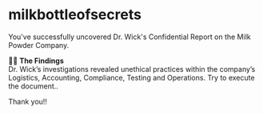 # milkbottleofsecrets

You've successfully uncovered Dr. Wick's Confidential Report on the Milk Powder Company.

🕵️‍♂️ **The Findings**  
Dr. Wick’s investigations revealed unethical practices within the company’s Logistics, Accounting, Compliance, Testing and Operations.
Try to execute the document..

Thank you!!
